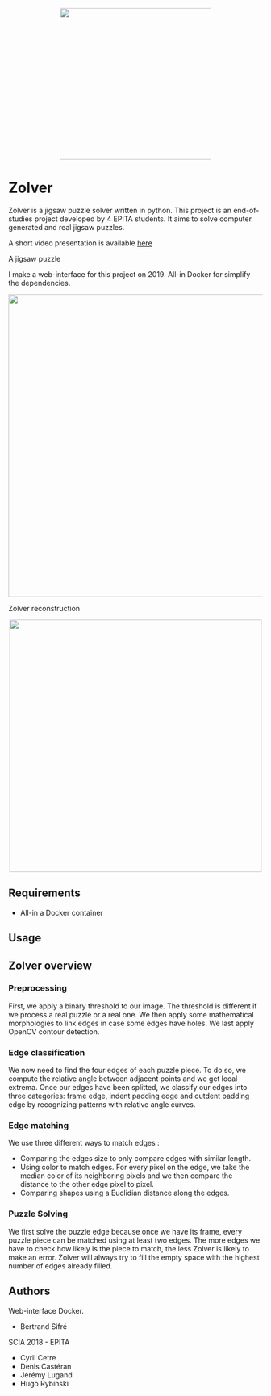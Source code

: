 <p align="center">
<img src="resources/logo/logo.png" width="300">
</p>

# Zolver

Zolver is a jigsaw puzzle solver written in python. This project is an end-of-studies project
developed by 4 EPITA students. It aims to solve computer generated and real jigsaw puzzles.

A short video presentation is available [here](https://www.youtube.com/watch?v=Oq36FtMg0-k)

A jigsaw puzzle

I make a web-interface for this project on 2019. All-in Docker for simplify the dependencies.
<p align="center">
<img src="resources/jigsaw-samples/van-gogh.png" width="600">
</p>
Zolver reconstruction
<p align="center">
<img src="resources/jigsaw-solved/van-gogh.png" width="500">
</p>

## Requirements

* All-in a Docker container

## Usage

## Zolver overview

### Preprocessing

First, we apply a binary threshold to our image. The threshold is different if we process
a real puzzle or a real one. We then apply some mathematical morphologies to link edges
in case some edges have holes. We last apply OpenCV contour detection.

### Edge classification

We now need to find the four edges of each puzzle piece. To do so, we compute the relative angle
between adjacent points and we get local extrema. Once our edges have been splitted, we classify
our edges into three categories: frame edge, indent padding edge and outdent padding edge by
recognizing patterns with relative angle curves.

### Edge matching

We use three different ways to match edges :
- Comparing the edges size to only compare edges with similar length.
- Using color to match edges. For every pixel on the edge, we take the median color of
its neighboring pixels and we then compare the distance to the other edge pixel to pixel.
- Comparing shapes using a Euclidian distance along the edges.

### Puzzle Solving

We first solve the puzzle edge because once we have its frame, every puzzle piece can be matched
using at least two edges. The more edges we have to check how likely is the piece to match, the less
Zolver is likely to make an error. Zolver will always try to fill the empty space with the highest
number of edges already filled.

## Authors
Web-interface Docker.
* Bertrand Sifré

SCIA 2018 - EPITA

* Cyril Cetre
* Denis Castéran
* Jérémy Lugand
* Hugo Rybinski